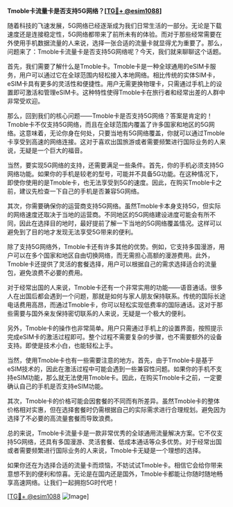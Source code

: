 **Tmoble卡流量卡是否支持5G网络？[[TG💪+ @esim1088](https://t.me/s/esim1088)]**

随着科技的飞速发展，5G网络已经逐渐成为我们日常生活的一部分。无论是下载速度还是连接稳定性，5G网络都带来了前所未有的体验。而对于那些经常需要在外使用手机数据流量的人来说，选择一张合适的流量卡就显得尤为重要了。那么，问题来了：Tmoble卡流量卡是否支持5G网络呢？今天，我们就来聊聊这个话题。

首先，我们需要了解什么是Tmoble卡。Tmoble卡是一种全球通用的eSIM卡服务，用户可以通过它在全球范围内轻松接入本地网络。相比传统的实体SIM卡，eSIM卡具有更多的灵活性和便捷性。用户无需更换物理卡，只需通过手机上的设置即可激活和管理eSIM卡。这种特性使得Tmoble卡在旅行者和经常出差的人群中非常受欢迎。

那么，回到我们的核心问题——Tmoble卡是否支持5G网络？答案是肯定的！Tmoble卡不仅支持5G网络，而且在全球范围内覆盖了许多国家和地区的5G网络。这意味着，无论你身在何处，只要当地有5G网络覆盖，你就可以通过Tmoble卡享受到高速的网络连接。这对于喜欢出国旅游或者需要频繁进行国际业务的人来说，无疑是一个巨大的福音。

当然，要实现5G网络的支持，还需要满足一些条件。首先，你的手机必须支持5G网络功能。如果你的手机是较老的型号，可能并不具备5G功能。在这种情况下，即使你使用的是Tmoble卡，也无法享受到5G的速度。因此，在购买Tmoble卡之前，建议先检查一下自己的手机是否兼容5G网络。

其次，你需要确保你的运营商支持5G网络。虽然Tmoble卡本身支持5G，但实际的网络速度还取决于当地的运营商。不同地区的5G网络建设进度可能会有所不同，因此在选择目的地时，最好提前了解一下当地的5G网络覆盖情况。这样可以避免到了目的地才发现无法享受5G带来的便利。

除了支持5G网络外，Tmoble卡还有许多其他的优势。例如，它支持多国漫游，用户可以在多个国家和地区自由切换网络，而无需担心高额的漫游费用。此外，Tmoble卡还提供了灵活的套餐选择，用户可以根据自己的需求选择适合的流量包，避免浪费不必要的费用。

对于经常出国的人来说，Tmoble卡还有一个非常实用的功能——语音通话。很多人在出国后都会遇到一个问题，那就是如何与家人朋友保持联系。传统的国际长途电话费用高昂，而通过Tmoble卡，你可以轻松实现低费率的国际通话。这对于那些需要与国外亲友保持密切联系的人来说，无疑是一个极大的便利。

另外，Tmoble卡的操作也非常简单。用户只需通过手机上的设置界面，按照提示完成eSIM卡的激活过程即可。整个过程不需要复杂的步骤，也不需要额外的设备支持。即使是技术小白，也能轻松上手。

当然，使用Tmoble卡也有一些需要注意的地方。首先，由于Tmoble卡是基于eSIM技术的，因此在激活过程中可能会遇到一些兼容性问题。如果你的手机不支持eSIM功能，那么就无法使用Tmoble卡。因此，在购买Tmoble卡之前，一定要确认自己的手机是否支持eSIM功能。

其次，Tmoble卡的价格可能会因套餐的不同而有所差异。虽然Tmoble卡的整体价格相对实惠，但在选择套餐时仍需根据自己的实际需求进行合理规划。避免因为选择了不必要的高流量套餐而导致浪费。

总的来说，Tmoble卡流量卡是一款非常优秀的全球通用流量解决方案。它不仅支持5G网络，还具有多国漫游、灵活套餐、低成本通话等众多优势。对于经常出国或者需要频繁进行国际业务的人来说，Tmoble卡无疑是一个理想的选择。

如果你还在为选择合适的流量卡而烦恼，不妨试试Tmoble卡。相信它会给你带来意想不到的便利和惊喜。无论是在国内还是国外，Tmoble卡都能让你随时随地畅享高速网络。让我们一起拥抱5G时代吧！

[[TG💪+ @esim1088](https://t.me/s/esim1088) ![Image](https://i.postimg.cc/4NQfJmqS/Snipaste-2025-05-13-00-14-12.png)]